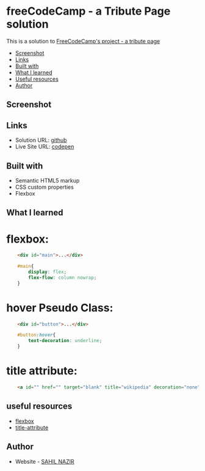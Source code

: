 # freeCodeCamp - a Tribute Page solution
This is a solution to [FreeCodeCamp's project - a tribute page](https://www.freecodecamp.org/learn/responsive-web-design/responsive-web-design-projects/build-a-tribute-page)


- [Screenshot](#screenshot)
- [Links](#links)
- [Built with](#built-with)
- [What I learned](#what-i-learned)
- [Useful resources](#useful-resources)
- [Author](#author)

## Screenshot

## Links

- Solution URL: [github](https://github.com/SAHIL-NAZIR/tribute-page.git)
- Live Site URL: [codepen](https://codepen.io/SAHIL-NAZIR/full/yLMQbjE)


## Built with

- Semantic HTML5 markup
- CSS custom properties
- Flexbox


## What I learned

# flexbox:
```html
    <div id="main">...</div>
```
```css
    #main{
        display: flex;
        flex-flow: column nowrap;
    }
```

# hover Pseudo Class:
```html
    <div id="button">...</div>
```
```css
    #button:hover{
        text-decoration: underline;
    }
```

# title attribute:
```html
    <a id="" href="" target="blank" title="wikipedia" decoration="none" >Read more</a>
```

## useful resources
- [flexbox](https://www.w3schools.com/csS/css3_flexbox.asp)
- [title-attribute](https://developer.mozilla.org/en-US/docs/Web/HTML/Global_attributes/title)
## Author

- Website - [SAHIL NAZIR](https://www.sahilnazir.com)
